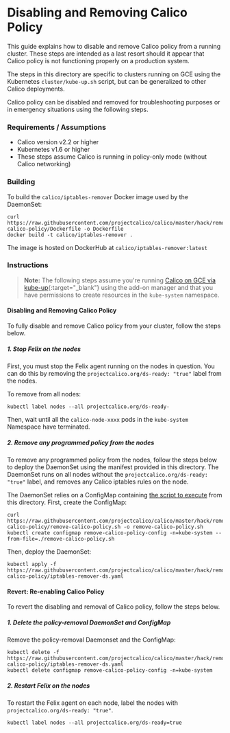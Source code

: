 # Disabling and Removing Calico Policy

This guide explains how to disable and remove Calico policy from a running cluster. These steps are intended as a
last resort should it appear that Calico policy is not functioning properly on a production system.

The steps in this directory are specific to clusters running on GCE using the
Kubernetes `cluster/kube-up.sh` script, but can be generalized to other Calico deployments.

Calico policy can be disabled and removed for troubleshooting purposes or in emergency situations using the following steps.

### Requirements / Assumptions

- Calico version v2.2 or higher
- Kubernetes v1.6 or higher
- These steps assume Calico is running in policy-only mode (without Calico networking)

### Building

To build the `calico/iptables-remover` Docker image used by the DaemonSet:

```
curl https://raw.githubusercontent.com/projectcalico/calico/master/hack/remove-calico-policy/Dockerfile -o Dockerfile
docker build -t calico/iptables-remover .
```

The image is hosted on DockerHub at `calico/iptables-remover:latest`

### Instructions

> **Note:** The following steps assume you're running [Calico on GCE via kube-up](https://github.com/kubernetes/kubernetes/tree/master/cluster/addons/calico-policy-controller){:target="_blank"}
using the add-on manager and that you have permissions to create resources in the `kube-system` namespace.

#### Disabling and Removing Calico Policy

To fully disable and remove Calico policy from your cluster, follow the steps below.

##### 1. Stop Felix on the nodes

First, you must stop the Felix agent running on the nodes in question. You can do this by removing the
`projectcalico.org/ds-ready: "true"` label from the nodes.

To remove from all nodes:

```
kubectl label nodes --all projectcalico.org/ds-ready-
```

Then, wait until all the `calico-node-xxxx` pods in the `kube-system` Namespace have terminated.

##### 2. Remove any programmed policy from the nodes

To remove any programmed policy from the nodes, follow the steps below to deploy the DaemonSet using the manifest
provided in this directory. The DaemonSet runs on all nodes without the
`projectcalico.org/ds-ready: "true"` label, and removes any Calico iptables rules on the node.

The DaemonSet relies on a ConfigMap containing [the script to execute](remove-calico-policy.sh) from this
directory. First, create the ConfigMap:

```
curl https://raw.githubusercontent.com/projectcalico/calico/master/hack/remove-calico-policy/remove-calico-policy.sh -o remove-calico-policy.sh
kubectl create configmap remove-calico-policy-config -n=kube-system --from-file=./remove-calico-policy.sh
```

Then, deploy the DaemonSet:

```
kubectl apply -f https://raw.githubusercontent.com/projectcalico/calico/master/hack/remove-calico-policy/iptables-remover-ds.yaml
```

#### Revert: Re-enabling Calico Policy

To revert the disabling and removal of Calico policy, follow the steps below.

##### 1. Delete the policy-removal DaemonSet and ConfigMap

Remove the policy-removal Daemonset and the ConfigMap:

```
kubectl delete -f https://raw.githubusercontent.com/projectcalico/calico/master/hack/remove-calico-policy/iptables-remover-ds.yaml
kubectl delete configmap remove-calico-policy-config -n=kube-system
```

##### 2. Restart Felix on the nodes

To restart the Felix agent on each node, label the nodes with 
`projectcalico.org/ds-ready: "true"`.

```
kubectl label nodes --all projectcalico.org/ds-ready=true
```

